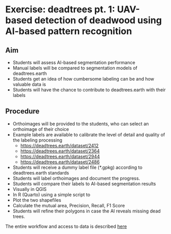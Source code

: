 # Exercise: deadtrees pt. 1: UAV-based detection of deadwood using AI-based pattern recognition

  ## Aim
* Students will assess AI-based segmentation performance
* Manual labels will be compared to segmentation models of deadtrees.earth
* Students get an idea of how cumbersome labeling can be and how valuable data is
* Students will have the chance to contribute to deadtrees.earth with their labels

## Procedure
* Orthoimages will be provided to the students, who can select an orthoimage of their choice
* Example labels are available to calibrate the level of detail and quality of the labeling processing
    * https://deadtrees.earth/dataset/2412
    * https://deadtrees.earth/dataset/2364
    * https://deadtrees.earth/dataset/2944
    * https://deadtrees.earth/dataset/2486
* Students will receive a dummy label file (*.gpkg) according to deadtrees.earth standards
* Students will label orthoimages and document the progress.
* Students will compare their labels to AI-based segmentation results
* Visually in QGIS
* In R (Quarto) using a simple script to
* Plot the two shapefiles
* Calculate the mutual area, Precision, Recall, F1 Score
* Students will refine their polygons in case the AI reveals missing dead trees.

The entire workflow and access to data is described [here](https://docs.google.com/document/d/1jAUPqFv-Lqt3HuDDTr2yn83B8NAxivnjkVUuUlwTGA8/edit?tab=t.0#heading=h.3lsolpilbhs4)